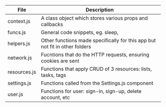 |File|Description|
|---|---|
|context.js|A class object which stores various props and callbacks|
|funcs.js|General code snippets, eg. sleep, |
|helpers.js|Other functions made specifically for this app but not fit in other folders|
|network.js|Fucntions that do the HTTP requests, ensuring cookies are sent|
|resources.js|Functions that apply CRUD of 3 resources: lists, tasks, tags|
|settings.js|Functions called from the Settings.js component|
|user.js|Functions for user: sign-in, sign-up, delete account, etc|
